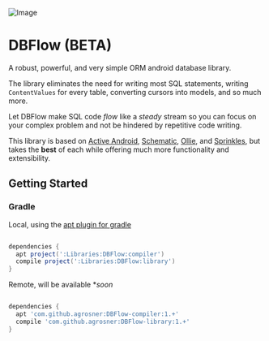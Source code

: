 ![Image](https://github.com/agrosner/DBFlow/blob/master/clear-river.jpg?raw=true)


DBFlow (BETA)
======

A robust, powerful, and very simple ORM android database library.

The library eliminates the need for writing most SQL statements, writing ``ContentValues`` for every table, converting cursors into models, and so much more. 

Let DBFlow make SQL code _flow_ like a _steady_ stream so you can focus on your complex problem and not be hindered by repetitive code writing. 

This library is based on [Active Android](https://github.com/pardom/ActiveAndroid), [Schematic](https://github.com/SimonVT/schematic), [Ollie](https://github.com/pardom/ollie/), and [Sprinkles](https://github.com/emilsjolander/sprinkles), but takes the **best** of each while offering much more functionality and extensibility. 

## Getting Started

### Gradle

Local, using the [apt plugin for gradle](https://bitbucket.org/hvisser/android-apt)

```groovy

dependencies {
  apt project(':Libraries:DBFlow:compiler')
  compile project(':Libraries:DBFlow:library')
}

```

Remote, will be available **soon*

```groovy

dependencies {
  apt 'com.github.agrosner:DBFlow-compiler:1.+'
  compile 'com.github.agrosner:DBFlow-library:1.+'
}

```


